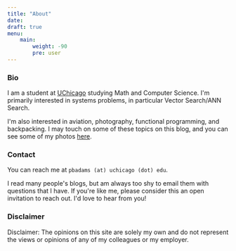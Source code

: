 ```yaml
---
title: "About"
date: 
draft: true
menu:
    main: 
        weight: -90
        pre: user
---
```


### Bio
I am a student at [UChicago](https://computerscience.uchicago.edu/) studying Math and Computer Science. I'm primarily interested in systems problems, in particular Vector Search/ANN Search.

I'm also interested in aviation, photography, functional programming, and backpacking. I may touch on some of these topics on this blog, and you can see some of my photos [here](/photos).

### Contact
You can reach me at
`pbadams (at) uchicago (dot) edu`.

I read many people's blogs, but am always too shy to email them with questions that I have. If you're like me, please consider this an open invitation to reach out. I'd love to hear from you!

### Disclaimer

Disclaimer: The opinions on this site are solely my own and do not represent the views or opinions of any of my colleagues or my employer.
